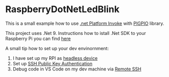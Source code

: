 # RaspberryDotNetLedBlink
This is a small example how to use [.net Platform Invoke](https://learn.microsoft.com/en-us/dotnet/standard/native-interop/pinvoke) with [PIGPIO](https://abyz.me.uk/rpi/pigpio/cif.html) library.

This project uses .Net 9. 
Instructions how to istall .Net SDK to your Raspberry Pi you can find [here](https://learn.microsoft.com/en-gb/dotnet/core/install/linux-debian?tabs=dotnet9)

A small tip how to set up your dev envinornment:
1. I have set up my RPI as [headless device](https://www.raspberrypi.com/documentation/computers/configuration.html#setting-up-a-headless-raspberry-pi)
2. Set up [SSH Public Key Authentication](https://www.ssh.com/academy/ssh/public-key-authentication#setting-up-public-key-authentication-for-ssh)
3. Debug code in VS Code on my dev machine via [Remote SSH](https://code.visualstudio.com/docs/remote/ssh)
